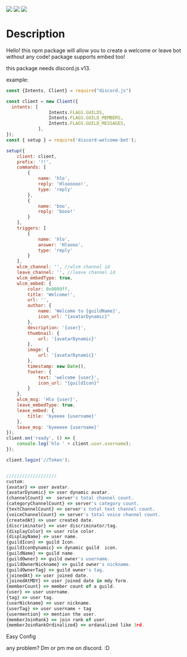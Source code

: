 <p ="center">
   <img src="https://img.shields.io/npm/dt/discord-welcome-bot?style=for-the-badge">
   <img src="https://img.shields.io/npm/v/discord-welcome-bot?style=for-the-badge">
   <a href = "https://discord.gg/7UQaVPBQka" > <img src="https://img.shields.io/badge/Server-Invite-brightgreen" href = "">
   </a>
</p>

# Description 
Hello!
this npm package will allow you to create a welcome or leave bot without any code!
package supports embed too!

this package needs discord.js v13.

example:
```js
const {Intents, Client} = require("discord.js")

const client = new Client({
  intents: [
				Intents.FLAGS.GUILDS,
				Intents.FLAGS.GUILD_MEMBERS,
				Intents.FLAGS.GUILD_MESSAGES,
			],
});
const { setup } = require('discord-welcome-bot');

setup({
	client: client,
	prefix: '!!',
	commands: [
		{
			name: 'hlo',
			reply: 'Hloooooo!',
			type: 'reply'
		},
		{
			name: 'boo',
			reply: 'booo!'
		}
	],
	triggers: [
		{
			name: 'hlo',
			answer: 'Hloooo',
			type: 'reply'
		}
	],
	wlcm_channel: '', //wlcm channel id
	leave_channel: '', //leave channel id
	wlcm_embedType: true,
	wlcm_embed: {
		color: 0x0099ff,
		title: 'Welcome!',
		url: '',
		author: {
			name: 'Welcome to {guildName}',
			icon_url: "{avatarDynamic}"
		},
		description: '{user}',
		thumbnail: {
			url: '{avatarDynamic}'
		},
		image: {
			url: '{avatarDynamic}'
		},
		timestamp: new Date(),
		footer: {
			text: 'welcome {user}',
			icon_url: "{guildIcon}"
		}
	},
	wlcm_msg: 'Hlo {user}',
	leave_embedType: true,
	leave_embed: {
		title: 'byeeee {username}'
	},
	leave_msg: 'byeeeee {username}'
});
client.on('ready', () => {
	console.log('hlo ' + client.user.username);
});

client.login('//Token');


///////////////////
custom: 
{avatar} => user avatar.
{avatarDynamic} => user dynamic avatar.
{channelCount} =>  server's total channel count.
{categoryChannelCount} => server's category count.
{textChannelCount} => server's total text channel count.
{voiceChannelCount} => server's total voice channel count.
{createdAt} => user created date.
{discriminator} => user discriminator/tag.
{displayColor} => user role color.
{displayName} => user name.
{guildIcon} => guild Icon.
{guildIconDynamic} => dynamic guild  icon.
{guildName} => guild name.
{guildOwner} => guild owner's username.
{guildOwnerNickname} => guild owner's nickname.
{guildOwnerTag} => guild owner's tag.
{joinedAt} => user joined date.
{joinedAtMDY} => user joined date in mdy form.
{memberCount} => member count of a guild.
{user} => user username.
{tag} => user tag.
{userNickname} => user nickname.
{userTag} => user username + tag
{usermention} => mention the user.
{memberJoinRank} => join rank of user.
{memberJoinRankOrdinalized} => ordanalized like 3rd.
```
Easy Config

any problem?
Dm or pm me on discord.
:D